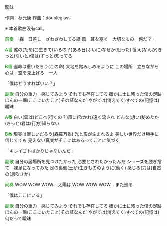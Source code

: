 曖昧

作詞：秋元康
作曲：doubleglass

※ 本首歌曲没有call。 

<font color=green>前奏</font> 
「森　日差し　ざわざわしてる緑
風　耳を塞ぐ　大切なもの　何だ？」

<font color=green>A番</font> 
誰の(ために)生きて(いるの？)ある日(ふいに)なぜか(思った)
答え(なんか)きっと(ないと)僕は(ずっと)知ってる

<font color=green>B番</font> 
運命は重いだろう(この命)
大地を踏みしめるように
この場所　立ちながら　心は　空を見上げる　一人

「僕はどうすればいい？」

<font color=green>副歌</font> 
自分の重力　感じてみよう
それでも存在してる
確かに土に残った僕の足跡
ほんの一瞬(ここにいたこと)その証なんだ
やがては(消えてく)すべての(記憶は)
曖昧

<font color=green>A番</font> 
白い(雲は)どこへ(行くの？)風に(吹かれ)遠く流され
どんな(想い)秘めたか(きっと)君は(行方)知らない

<font color=green>B番</font> 
現実は厳しいだろう(森羅万象)
光と影が生まれるよ
美しい世界だけ勝手に信じてても
見えない真実がそこにはあるってことに気づく

「キレイゴトばかりじゃないんだ」

<font color=green>副歌</font> 
自分の居場所を見つけたかった
必要とされたかったんだ
シューズを脱ぎ捨て　裸足になってみた
足の裏側(土が)生きもののように(動く)
感じる(力は)自然の(息吹きか)

<font color=green>间奏</font> 
WOW WOW WOW...
太陽は
WOW WOW WOW...
また巡る

「僕はここにいる」

<font color=green>副歌</font> 
自分の重力　感じてみよう
それでも存在してる
確かに土に残った僕の足跡
ほんの一瞬(ここにいたこと)その証なんだ
やがては(消えてく)すべての(記憶は)
何だって曖昧
